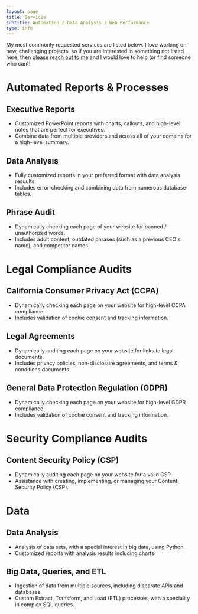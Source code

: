 ```yaml
---
layout: page
title: Services
subtitle: Automation / Data Analysis / Web Performance
type: info
---
```


My most commonly requested services are listed below. I love working on new, challenging projects, so if you are interested in something not listed here, then <a href="https://www.strangepy.com/workwithme/#contact-me" target="_blank" >please reach out to me</a> and I would love to help (or find someone who can)!


# Automated Reports & Processes

## Executive Reports 
- Customized PowerPoint reports with charts, callouts, and high-level notes that are perfect for executives.
- Combine data from multiple providers and across all of your domains for a high-level summary. 

## Data Analysis
- Fully customized reports in your preferred format with data analysis resuults. 
- Includes error-checking and combining data from numerous database tables. 

## Phrase Audit
- Dynamically checking each page of your website for banned / unauthorized words.
- Includes adult content, outdated phrases (such as a previous CEO's name), and competitor names. 


# Legal Compliance Audits 

## California Consumer Privacy Act (CCPA)
- Dynamically checking each page on your website for high-level CCPA compliance. 
- Includes validation of cookie consent and tracking information.

## Legal Agreements
- Dynamically auditing each page on your website for links to legal documents. 
- Includes privacy policies, non-disclosure agreements, and terms & conditions documents.

## General Data Protection Regulation (GDPR)
- Dynamically checking each page on your website for high-level GDPR compliance. 
- Includes validation of cookie consent and tracking information.

# Security Compliance Audits 

## Content Security Policy (CSP) 
- Dynamically auditing each page on your website for a valid CSP. 
- Assistance with creating, implementing, or managing your Content Security Policy (CSP). 


# Data

## Data Analysis
- Analysis of data sets, with a special interest in big data, using Python. 
- Customized reports with analysis results including charts. 

## Big Data, Queries, and ETL
- Ingestion of data from multiple sources, including disparate APIs and databases. 
- Custom Extract, Transform, and Load (ETL) processes, with a speciality in complex SQL queries. 

<!---
- [Apps](#native-apps)
- [Data](#data)
- [Websites](#websites)
- [Public Speaking](#public-speaking)

# Native Apps
- Creation of a hybrid native app based on your website. 
- Monitoring and maintenance of the hybrid app in tandem with your deployment schedule. 

# Data
## Data Analysis
- Analysis of data sets, with a special interest in big data, using Python. 
- Customized reports with analysis results using popular Python libraries. 

## Data Queries, Ingestion, and ETL
- Ingestion of data from multiple sources, including disparate APIs and databases. 
- Custom Extract, Transform, and Load (ETL) processes, with a speciality in complex SQL queries. 

# Websites 
## Web Performance
- Analyze the current performance of your top webpages. 
- Provide recommendations on how to improve load times. 

## Web Security
- Scraping your website for high-level GDPR compliance. 
- Auditing your web pages for a valid Content Security Policy (CSP). 
- Assistance with creating, implementing, or managing your Content Security Policy (CSP). 
- Recommendations on maintaining compliance with the new California Consumer Privacy Act (CCPA).

# Automation
## Synthetic Tests
- Write synthetic scripts to perform an automated test in Selenium or Katalon. 
- Customized web scraping and reports using Selenium and Python. 

## Report Generation 
- Many of the services listed on this page can be automatically generated on a regular schedule.
- Automatic web scraping and form-field interaction is available for the domains that you own. 

# Public Speaking
- Speeches and interactive events on a variety of topics, from web performance to particle physics. 
- Demonstrations of data analysis, physics, computer science, or web performance concepts. 
- *Please keep in mind that the number of free speaking opportunities ( schools or conferences) that I can accommodate each year is limited.*
-->
